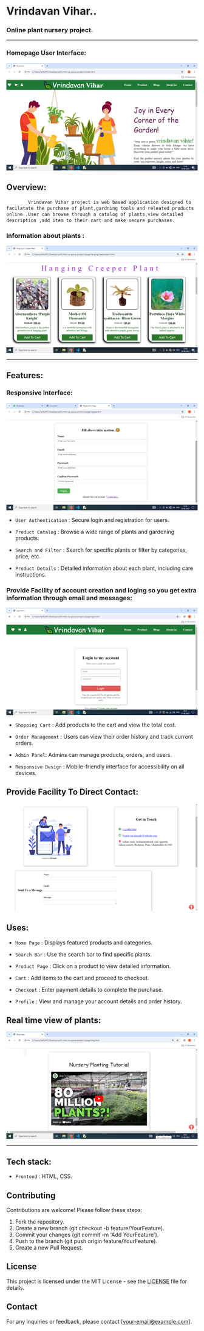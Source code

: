 # Vrindavan Vihar..
### Online plant nursery project.

---
### Homepage User Interface:
![Home page](./img/Screenshot%20(25).png)

## Overview:
            Vrindavan Vihar project is web based application designed to facilatate the purchase of plant,gardning tools and releated products online .User can browse through a catalog of plants,view detailed description ,add item to their cart and make secure purchases.

### Information about plants :
![Home page](./img/Screenshot%20(26).png)

---
## Features:

###  Responsive Interface:
![Home page](./img/Screenshot%20(27).png)

- `User Authentication` : Secure login and registration for users.

- `Product Catalog` : Browse a wide range of plants and gardening products.

- `Search and Filter` : Search for specific plants or filter by categories, price, etc.

- `Product Details` : Detailed information about each plant, including care instructions.

### Provide Facility of account creation and loging so you get extra information through email and messages:
![Home page](./img/Screenshot%20(30).png)


- `Shopping Cart` : Add products to the cart and view the total cost.

-   `Order Management` : Users can view their order history and track current orders.

- `Admin Panel`: Admins can manage products, orders, and users.

- `Responsive Design` : Mobile-friendly interface for accessibility on all devices.

## Provide Facility To Direct Contact:
![Home page](./img/blog/Screenshot%20(28).png)

## Uses:
- `Home Page` : Displays featured products and categories.

- `Search Bar` : Use the search bar to find specific plants.

- `Product Page` : Click on a product to view detailed information.

- `Cart` : Add items to the cart and proceed to checkout.

- `Checkout` : Enter payment details to complete the purchase.

- `Profile` : View and manage your account details and order history.
 
 ## Real time view of plants:
 ![Home page](./img/aquaticplant/Screenshot%20(29).png)

---

## Tech stack:
- `Frontend` : HTML, CSS.


## Contributing

Contributions are welcome! Please follow these steps:

1. Fork the repository.
2. Create a new branch (git checkout -b feature/YourFeature).
3. Commit your changes (git commit -m 'Add YourFeature').
4. Push to the branch (git push origin feature/YourFeature).
5. Create a new Pull Request.

## License

This project is licensed under the MIT License - see the [LICENSE](LICENSE) file for details.

## Contact

For any inquiries or feedback, please contact [your-email@example.com].






